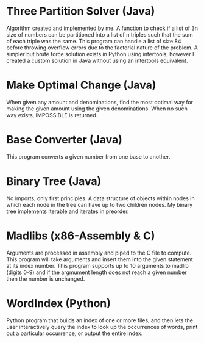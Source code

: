 # Three Partition Solver (Java)
Algorithm created and implemented by me.
A function to check if a list of 3n size of numbers can be partitioned into a list of n triples such that the sum of each triple was the same. This program can handle a list of size 84 before throwing overflow errors due to the factorial nature of the problem. A simpler but brute force solution exists in Python using intertools, however I created a custom solution in Java without using an intertools equivalent.

# Make Optimal Change (Java)
When given any amount and denominations, find the most optimal way for making the given amount using the given denominations. When no such way exists, IMPOSSIBLE is returned.

# Base Converter (Java)
This program converts a given number from one base to another.

# Binary Tree (Java)
No imports, only first principles. A data structure of objects within nodes in which each node in the tree can have up to two children nodes. My binary tree implements Iterable and iterates in preorder.

# Madlibs (x86-Assembly & C)
Arguments are processed in assembly and piped to the C file to compute. This program will take arguments and insert them into the given statement at its index number. This program supports up to 10 arguments to madlib (digits 0-9) and if the argmument length does not reach a given number then the number is unchanged.

# WordIndex (Python)
Python program that builds an index of one or more files, and then lets the user interactively query the index to look up the occurrences of words, print out a particular occurrence, or output the entire index.
